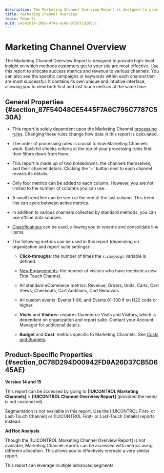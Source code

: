 ```yaml
---
description: The Marketing Channel Overview Report is designed to provide high-level insight on which methods customers get to your site are most effective. Use this report to allocate success metrics and revenue to various channels. You can also see the specific campaigns or keywords within each channel that are most successful. It contains its own unique and intuitive interface, allowing you to view both first and last touch metrics at the same time.
title: Marketing Channel Overview
topic: Reports
uuid: e4542014-2098-4f4a-ac0d-97587182d6cc
---
```


# Marketing Channel Overview

The Marketing Channel Overview Report is designed to provide high-level insight on which methods customers get to your site are most effective. Use this report to allocate success metrics and revenue to various channels. You can also see the specific campaigns or keywords within each channel that are most successful. It contains its own unique and intuitive interface, allowing you to view both first and last touch metrics at the same time.

## General Properties {#section_87F54048CE5445F7A6C795C7787C530A}

* This report is solely dependent upon the Marketing Channel [processing rules](https://marketing.adobe.com/resources/help/en_US/mchannel/c_channels_rules.html). Changing these rules change how data in this report is calculated.
* The order of processing rules is crucial to how Marketing Channels work. Each hit checks criteria at the top of your processing rules first, then filters down from there.
* This report is made up of two breakdowns: the channels themselves, and their channel details. Clicking the '+' button next to each channel reveals its details.
* Only four metrics can be added to each column. However, you are not limited to the number of columns you can use.
* A small trend line can be seen at the end of the last column. This trend line can cycle between active metrics.
* In addition to various channels collected by standard methods, you can use offline data sources.
* [Classifications](https://marketing.adobe.com/resources/help/en_US/mchannel/t_classifications.html) can be used, allowing you to rename and consolidate line items.
* The following metrics can be used in this report (depending on organization and report suite settings):

    * **Click-throughs**: the number of times the *`s.campaign`* variable is defined.
    
    * [New Engagements](https://marketing.adobe.com/resources/help/en_US/mchannel/t_visitor_engagement.html): the number of visitors who have received a new First Touch Channel.
    * All standard eCommerce metrics: Revenue, Orders, Units, Carts, Cart Views, Checkouts, Cart Additions, Cart Removals.
    * All custom events: Events 1-80, and Events 81-100 if on H22 code or higher.
    * **Visits** and **Visitors**: requires Commerce Visits and Visitors, which is dependent on organization and report suite. Contact your Account Manager for additional details.
    
    * **Budget** and **Cost**: metrics specific to Marketing Channels. See [Costs and Budgets](https://docs.adobe.com/content/help/en/analytics/components/marketing-channels/analyze-mc.html).

## Product-Specific Properties {#section_0C78D294D00942FD9A26D37CB5D645AE}

**Version 14 and 15**

This report can be accessed by going to **[!UICONTROL Marketing Channels]** > **[!UICONTROL Channel Overview Report]** (provided the menu is not customized).

Segmentation is not available in this report. Use the [!UICONTROL First- or Last-Touch Channel] or [!UICONTROL First- or Last-Touch Details] reports instead.

**Ad Hoc Analysis**

Though the [!UICONTROL Marketing Channel Overview Report] is not available, Marketing Channel reports can be accessed with metrics using different allocation. This allows you to effectively recreate a very similar report.

This report can leverage multiple advanced segments.
